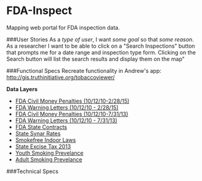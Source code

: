 # FDA-Inspect
Mapping web portal for FDA inspection data.

###User Stories
As a *type of user*, I want *some goal* so that *some reason*.  
As a researcher I want to be able to click on a "Search Inspections" button that prompts me for a date range and inspection type form. Clicking on the Search button will list the search results and display them on the map"

###Functional Specs 
Recreate functionality in Andrew's app: http://gis.truthinitiative.org/tobaccoviewer/

**Data Layers**  
* [FDA Civil Money Penalties (10/12/10-2/28/15)](http://gis.truthinitiative.org/arcgis/rest/services/FDA/FDA_Civil_Money_Penalties_Complete/MapServer/0)
* [FDA Warning Letters (10/12/10 - 2/28/15)](http://gis.truthinitiative.org/arcgis/rest/services/FDA/FDA_Warning_Letters_Complete/MapServer/0)
* [FDA Civil Money Penalties (10/12/10-7/31/13)](http://gis.truthinitiative.org/arcgis/rest/services/FDA/FDA_Civil_Money_Penalties/MapServer/0)
* [FDA Warning Letters (10/12/10 - 7/31/13)](http://gis.truthinitiative.org/arcgis/rest/services/FDA/FDA_Warning_Letters_Complete/MapServer/0)
* [FDA State Contracts](http://gis.truthinitiative.org/arcgis/rest/services/FDA/FDA_State_Contracts/MapServer)
* [State Synar Rates](http://gis.truthinitiative.org/arcgis/rest/services/FDA/State_Synar_Rates/MapServer)
* [Smokefree Indoor Laws](http://gis.truthinitiative.org/arcgis/rest/services/WebApp/Smokefree_Indoor_Laws/MapServer)
* [State Excise Tax 2013](http://gis.truthinitiative.org/arcgis/rest/services/WebApp/State_Excise_Tax_2013/MapServer)
* [Youth Smoking Prevelance](http://gis.truthinitiative.org/arcgis/rest/services/WebApp/Youth_Smoking_Prevelance/MapServer)
* [Adult Smoking Prevelance](http://gis.truthinitiative.org/arcgis/rest/services/WebApp/Adult_Smoking_Prevelance/MapServer)

###Technical Specs
